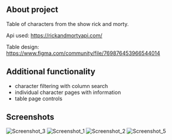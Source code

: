 ## About project
Table of characters from the show rick and morty.

Api used: https://rickandmortyapi.com/

Table design: https://www.figma.com/community/file/769876453966544014
## Additional functionality

 - character filtering with column search
 - individual character pages with information
 - table page controls

## Screenshots

![Screenshot_3](https://user-images.githubusercontent.com/32817907/138881372-1ce55334-850b-45dd-b107-def455835130.png)
![Screenshot_1](https://user-images.githubusercontent.com/32817907/138881406-3a7e2d00-bf47-43b2-a2ec-698445b190b8.png)
![Screenshot_2](https://user-images.githubusercontent.com/32817907/138881429-3f5417ab-d2f5-4edc-b178-ce58733f2d97.png)
![Screenshot_5](https://user-images.githubusercontent.com/32817907/138881460-5beee2f3-c796-4baa-960a-85f8cd502956.png)
